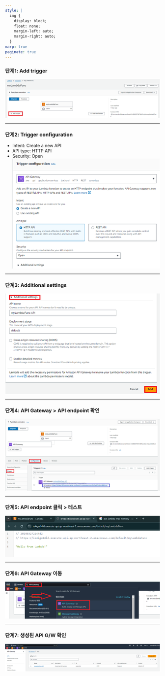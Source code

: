 ```yaml
---
style: |
  img {
    display: block;
    float: none;
    margin-left: auto;
    margin-right: auto;
  }
marp: true
paginate: true
---
```

### 단계1: Add trigger
![alt text](./img/image-20.png)

---
### 단계2: Trigger configuration
- Intent: Create a new API
- API type: HTTP API
- Security: Open
![bg right w:600](./img/image-21.png)

---
### 단계3: Additional settings
![alt text](./img/image-22.png)

---
### 단계4: API Gateway > API endpoint 확인 
![alt text](./img/image-23.png)

---
### 단계5: API endpoint 클릭 > 테스트 
![alt text](./img/image-24.png)

---
### 단계6: API Gateway 이동
![alt text](./img/image-25.png)

---
### 단계7: 생성된 API G/W 확인  
![alt text](./img/image-26.png)

